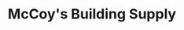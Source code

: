 ---
title: "McCoy's Building Supply"
url: /mount-pleasant/mccoys-building-supply/
shop: hardware
---